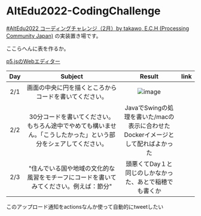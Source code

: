 # AltEdu2022-CodingChallenge

[#AltEdu2022 コーディングチャレンジ（2月）by takawo, E.C.H (Processing Community Japan)](https://docs.google.com/spreadsheets/d/1tnHvc040wwZL30wmIuJCxqB2ywylfauuEGJqrVGz5L0/edit#gid=1527165721) の実装置き場です。

ここらへんに表を作るか。

[p5.jsのWebエディター](https://editor.p5js.org/)

|Day|Subject|Result|link|
|:---:|:---:|:---:|:---:|
|2/1|画面の中央に円を描くところからコードを書いてください。|![image](https://user-images.githubusercontent.com/51439199/151987850-96945c63-22ae-4bad-b4ad-68ddddbcab1c.png)||
|2/2|30分コードを書いてください。もちろん途中でやめても構いません。「こうしたかった」という部分をシェアしてください。|JavaでSwingの処理を書いた/macの表示に合わせた<br>Dockerイメージとして配ればよかった||
|2/3|"住んでいる国や地域の文化的な風習をモチーフにコードを書いてみてください。例えば：節分"|頭悪くてDay１と同じのしかなかった、あとで稲穂でも書くか||

このアップロード通知をactionsなんか使って自動的にtweetしたい
